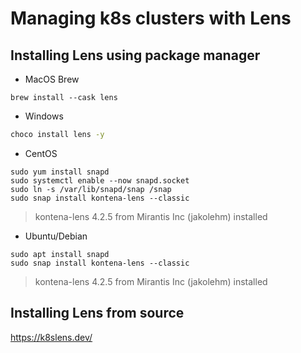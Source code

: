 # Managing k8s clusters with Lens

## Installing Lens using package manager

- MacOS Brew

```shell
brew install --cask lens
```

- Windows

```cmd
choco install lens -y
```

- CentOS

```shell
sudo yum install snapd
sudo systemctl enable --now snapd.socket
sudo ln -s /var/lib/snapd/snap /snap
sudo snap install kontena-lens --classic
```

> kontena-lens 4.2.5 from Mirantis Inc (jakolehm) installed

- Ubuntu/Debian

```shell
sudo apt install snapd
sudo snap install kontena-lens --classic
````

> kontena-lens 4.2.5 from Mirantis Inc (jakolehm) installed

## Installing Lens from source

https://k8slens.dev/

